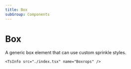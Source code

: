 ```yaml
---
title: Box
subGroup: Components
---
```


# Box

A generic box element that can use custom sprinkle styles.

<Demo src="./demos/demo1.tsx" />

```
<TsInfo src="./index.tsx" name="Boxrops" />
```

<TsInfo src="./index.tsx" name="BoxProps" />
